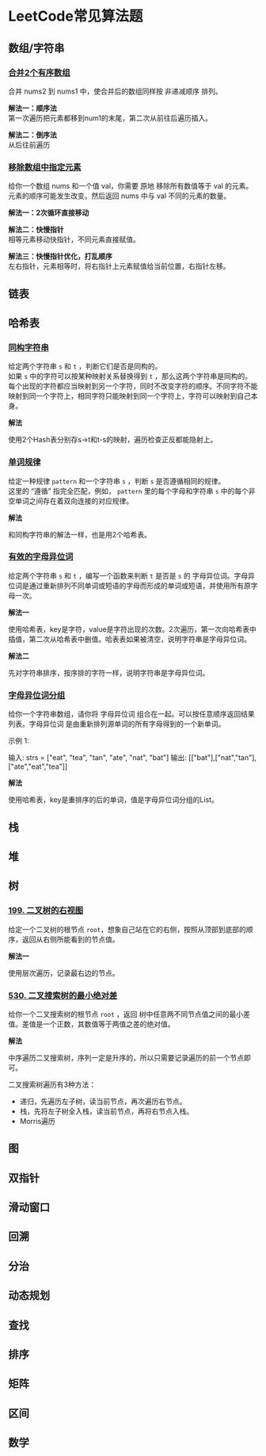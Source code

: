 # LeetCode常见算法题

## 数组/字符串

### [合并2个有序数组](https://leetcode.cn/problems/merge-sorted-array/description)

合并 nums2 到 nums1 中，使合并后的数组同样按 非递减顺序 排列。

**解法一：顺序法**  
第一次遍历把元素都移到num1的末尾，第二次从前往后遍历插入。

**解法二：倒序法**  
从后往前遍历

### [移除数组中指定元素](https://leetcode.cn/problems/remove-element/description/)

给你一个数组 nums 和一个值 val，你需要 原地 移除所有数值等于 val 的元素。元素的顺序可能发生改变。然后返回 nums 中与 val 不同的元素的数量。

**解法一：2次循环直接移动**

**解法二：快慢指针**  
相等元素移动快指针，不同元素直接赋值。

**解法三：快慢指针优化，打乱顺序**  
左右指针，元素相等时，将右指针上元素赋值给当前位置，右指针左移。

## 链表

## 哈希表

### [同构字符串](https://leetcode.cn/problems/isomorphic-strings)

给定两个字符串 `s` 和 `t` ，判断它们是否是同构的。  
如果 `s` 中的字符可以按某种映射关系替换得到 `t` ，那么这两个字符串是同构的。  
每个出现的字符都应当映射到另一个字符，同时不改变字符的顺序。不同字符不能映射到同一个字符上，相同字符只能映射到同一个字符上，字符可以映射到自己本身。 

**解法**

使用2个Hash表分别存s->t和t-s的映射，遍历检查正反都能隐射上。

### [单词规律](https://leetcode.cn/problems/word-pattern)

给定一种规律 `pattern` 和一个字符串 `s` ，判断 `s` 是否遵循相同的规律。  
这里的 “遵循” 指完全匹配，例如， `pattern` 里的每个字母和字符串 `s` 中的每个非空单词之间存在着双向连接的对应规律。

**解法**

和同构字符串的解法一样，也是用2个哈希表。


### [有效的字母异位词](https://leetcode.cn/problems/valid-anagram)

给定两个字符串 `s` 和 `t` ，编写一个函数来判断 `t` 是否是 `s` 的 字母异位词。字母异位词是通过重新排列不同单词或短语的字母而形成的单词或短语，并使用所有原字母一次。

**解法一** 

使用哈希表，key是字符，value是字符出现的次数。2次遍历，第一次向哈希表中插值，第二次从哈希表中删值。哈表表如果被清空，说明字符串是字母异位词。

**解法二** 

先对字符串排序，按序排的字符一样，说明字符串是字母异位词。

### [字母异位词分组](https://leetcode.cn/problems/group-anagrams)

给你一个字符串数组，请你将 字母异位词 组合在一起。可以按任意顺序返回结果列表。字母异位词 是由重新排列源单词的所有字母得到的一个新单词。 

示例 1: 

输入: strs = ["eat", "tea", "tan", "ate", "nat", "bat"] 
输出: [["bat"],["nat","tan"],["ate","eat","tea"]] 


**解法**

使用哈希表，key是重排序的后的单词，值是字母异位词分组的List。

## 栈

## 堆

## 树

### [199. 二叉树的右视图](https://leetcode.cn/problems/binary-tree-right-side-view)

给定一个二叉树的根节点 `root`，想象自己站在它的右侧，按照从顶部到底部的顺序，返回从右侧所能看到的节点值。

**解法一** 

使用层次遍历，记录最右边的节点。

### [530. 二叉搜索树的最小绝对差](https://leetcode.cn/problems/minimum-absolute-difference-in-bst)

给你一个二叉搜索树的根节点 `root` ，返回 树中任意两不同节点值之间的最小差值。差值是一个正数，其数值等于两值之差的绝对值。

**解法**

中序遍历二叉搜索树，序列一定是升序的，所以只需要记录遍历的前一个节点即可。 

二叉搜索树遍历有3种方法：  

- 递归，先遍历左子树，读当前节点，再次遍历右节点。
- 栈，先将左子树全入栈，读当前节点，再将右节点入栈。
- Morris遍历

## 图

## 双指针

## 滑动窗口

## 回溯

## 分治

## 动态规划

## 查找

## 排序

## 矩阵

## 区间

## 数学